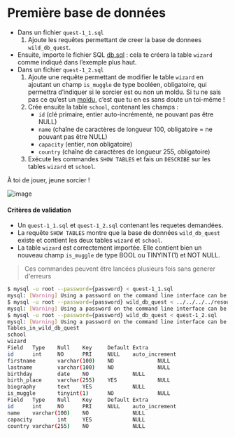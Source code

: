 # Première base de données

- Dans un fichier `quest-1_1.sql`
  1. Ajoute les requêtes permettant de creer la base de donnees `wild_db_quest`.
- Ensuite, importe le fichier SQL [db.sql](../../../../resources/Bdd/Mysql/quest1.sql) : cela te créera la table `wizard` comme indiqué dans l’exemple plus haut.
- Dans un fichier `quest-1_2.sql`
  1. Ajoute une requête permettant de modifier le table `wizard` en ajoutant un champ `is_muggle` de type booléen, obligatoire, qui permettra d’indiquer si le sorcier est ou non un moldu. Si tu ne sais pas ce qu’est un [moldu](https://fr.wikipedia.org/wiki/Univers_de_Harry_Potter#Moldus), c’est que tu en es sans doute un toi-même !
  2. Crée ensuite la table `school`, contenant les champs :
     - `id` (clé primaire, entier auto-incrémenté, ne pouvant pas être NULL)
     - `name` (chaîne de caractères de longueur 100, obligatoire = ne pouvant pas être NULL)
     - `capacity` (entier, non obligatoire)
     - `country` (chaîne de caractères de longueur 255, obligatoire)
  3. Exécute les commandes `SHOW TABLES` et fais un `DESCRIBE` sur les tables `wizard` et `school`.

À toi de jouer, jeune sorcier !

![image](http://images.innoveduc.fr/bdd/harry_spell.gif)

#### Critères de validation
- Un `quest-1_1.sql` et `quest-1_2.sql` contenant les requetes demandées.
- La requête `SHOW TABLES` montre que la base de données `wild_db_quest` existe et contient les deux tables `wizard` et `school`.
- La table `wizard` est correctement importée. Elle contient bien un nouveau champ `is_muggle` de type BOOL ou TINYINT(1) et NOT NULL.

> Ces commandes peuvent être lancées plusieurs fois sans generer d'erreurs
```bash
$ mysql -u root --password={password} < quest-1_1.sql
mysql: [Warning] Using a password on the command line interface can be insecure.
$ mysql -u root --password={password} wild_db_quest < ../../../../resources/Bdd/Mysql/quest1.sql
mysql: [Warning] Using a password on the command line interface can be insecure.
$ mysql -u root --password={password} wild_db_quest < quest-1_2.sql
mysql: [Warning] Using a password on the command line interface can be insecure.
Tables_in_wild_db_quest
school
wizard
Field   Type    Null    Key     Default Extra
id      int     NO      PRI     NULL    auto_increment
firstname       varchar(100)    NO              NULL
lastname        varchar(100)    NO              NULL
birthday        date    NO              NULL
birth_place     varchar(255)    YES             NULL
biography       text    YES             NULL
is_muggle       tinyint(1)      NO              NULL
Field   Type    Null    Key     Default Extra
id      int     NO      PRI     NULL    auto_increment
name    varchar(100)    NO              NULL
capacity        int     YES             NULL
country varchar(255)    NO              NULL
```
